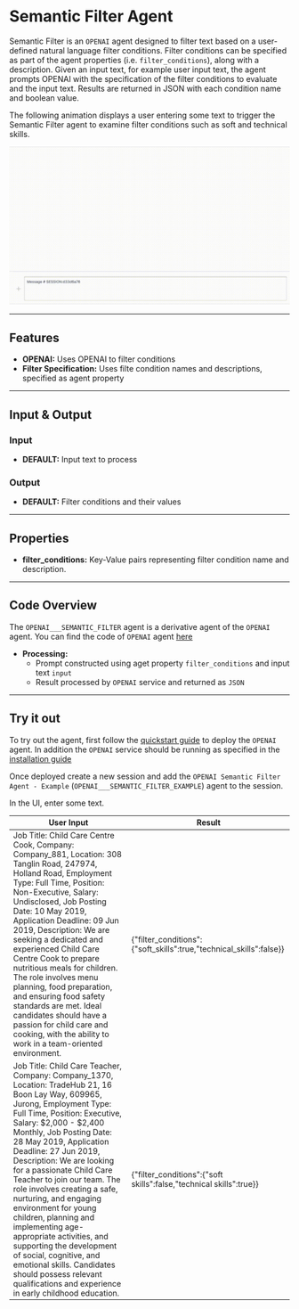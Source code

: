 # Semantic Filter Agent

Semantic Filter is an `OPENAI` agent designed to filter text based on a user-defined natural language filter conditions. Filter conditions can be specified as part of the agent properties (i.e. `filter_conditions`), along with a description. Given an input text, for example user input text, the agent prompts OPENAI with the specification of the filter conditions to evaluate and the input text. Results are returned in JSON with each condition name and boolean value.



The following animation displays a user entering some text to trigger the Semantic Filter agent to examine filter conditions such as soft and technical skills.

![Demo of Semantic Filter agent](/docs/images/semantic_filter.gif)

---

## Features

- **OPENAI:** Uses OPENAI to filter conditions
- **Filter Specification:** Uses filte condition names and descriptions, specified as agent property
  
---

## Input & Output

### Input

- **DEFAULT:** Input text to process

### Output

- **DEFAULT:** Filter conditions and their values 

---

## Properties

- **filter_conditions:** Key-Value pairs representing filter condition name and description.

---

## Code Overview


The `OPENAI___SEMANTIC_FILTER` agent is a derivative agent of the `OPENAI` agent. You can find the code of `OPENAI` agent [here](https://github.com/megagonlabs/blue/blob/v0.9/lib/blue/agents/openai.py)

- **Processing:**
  - Prompt constructed using aget property `filter_conditions` and input text `input`
  - Result processed by `OPENAI` service and returned as `JSON`

---

## Try it out

To try out the agent, first follow the [quickstart guide](https://github.com/megagonlabs/blue/blob/v0.9/QUICK-START.md) to deploy the `OPENAI` agent. In addition the `OPENAI` service should be running as specified in the [installation guide](https://github.com/megagonlabs/blue/blob/v0.9/LOCAL-INSTALLATION.md#start-services)

Once deployed create a new session and add the `OPENAI Semantic Filter Agent - Example` (`OPENAI___SEMANTIC_FILTER_EXAMPLE`) agent to the session. 

In the UI, enter some text.

| **User Input** | **Result** |
|--------------------------------|---------|
| Job Title: Child Care Centre Cook, Company: Company_881, Location: 308 Tanglin Road, 247974, Holland Road, Employment Type: Full Time, Position: Non-Executive, Salary: Undisclosed, Job Posting Date: 10 May 2019, Application Deadline: 09 Jun 2019, Description: We are seeking a dedicated and experienced Child Care Centre Cook to prepare nutritious meals for children. The role involves menu planning, food preparation, and ensuring food safety standards are met. Ideal candidates should have a passion for child care and cooking, with the ability to work in a team-oriented environment. | {"filter_conditions":{"soft_skills":true,"technical_skills":false}} |
| Job Title: Child Care Teacher, Company: Company_1370, Location: TradeHub 21, 16 Boon Lay Way, 609965, Jurong, Employment Type: Full Time, Position: Executive, Salary: $2,000 - $2,400 Monthly, Job Posting Date: 28 May 2019, Application Deadline: 27 Jun 2019, Description: We are looking for a passionate Child Care Teacher to join our team. The role involves creating a safe, nurturing, and engaging environment for young children, planning and implementing age-appropriate activities, and supporting the development of social, cognitive, and emotional skills. Candidates should possess relevant qualifications and experience in early childhood education. | {"filter_conditions":{"soft skills":false,"technical skills":true}} |

